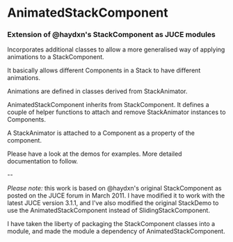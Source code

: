 # AnimatedStackComponent
### Extension of @haydxn's StackComponent as JUCE modules

Incorporates additional classes to allow a more generalised way of applying animations to a StackComponent.

It basically allows different Components in a Stack to have different animations. 

Animations are defined in classes derived from StackAnimator. 

AnimatedStackComponent inherits from StackComponent. It defines a couple of helper functions to attach and remove StackAnimator instances to Components.

A StackAnimator is attached to a Component as a property of the component. 

Please have a look at the demos for examples. More detailed documentation to follow. 

--

*Please note:* this work is based on @haydxn's original StackComponent as posted on the JUCE forum in March 2011. I have modified it to work with the latest JUCE version 3.1.1, and I've also modified the original StackDemo to use the AnimatedStackComponent instead of SlidingStackComponent.

I have taken the liberty of packaging the StackComponent classes into a module, and made the module a dependency of AnimatedStackComponent. 


